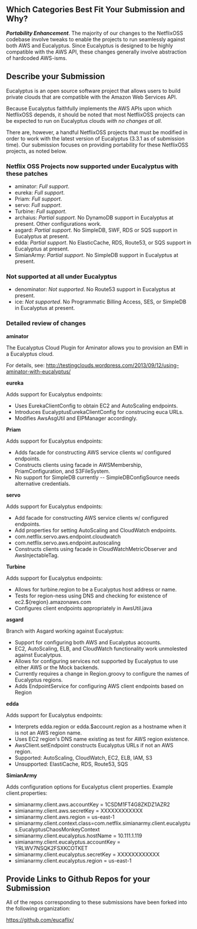 ## Which Categories Best Fit Your Submission and Why?

__*Portability Enhancement*__.  The majority of our changes to the NetflixOSS codebase involve tweaks to enable the projects
to run seamlessly against both AWS and Eucalyptus.  Since Eucalyptus is designed to be highly compatible with the AWS API, 
these changes generally involve abstraction of hardcoded AWS-isms.  

## Describe your Submission

Eucalyptus is an open source software project that allows users to build private clouds that are compatible with the
Amazon Web Services API.

Because Eucalyptus faithfully implements the AWS APIs upon which NetflixOSS depends, it should be noted that most 
NetflixOSS projects can be expected to run on Eucalyptus clouds _with no changes at all_.

There are, however, a handful NetflixOSS projects that must be modified in order to work with the latest version of
Eucalyptus (3.3.1 as of submission time).  Our submission focuses on providing portability for these NetflixOSS projects, 
as noted below.

### Netflix OSS Projects now supported under Eucalyptus with these patches

* aminator: _Full support_.
* eureka: _Full support_.
* Priam: _Full support_.
* servo: _Full support_.
* Turbine: _Full support_.
* archaius: _Partial support_. No DynamoDB support in Eucalyptus at present.  Other configurations work.
* asgard: _Partial support_. No SimpleDB, SWF, RDS or SQS support in Eucalyptus at present. 
* edda: _Partial support_. No ElasticCache, RDS, Route53, or SQS support in Eucalyptus at present.
* SimianArmy: _Partial support_. No SimpleDB support in Eucalyptus at present.

### Not supported at all under Eucalyptus

* denominator: _Not supported_. No Route53 support in Eucalyptus at present.
* ice: _Not supported_. No Programmatic Billing Access, SES, or SimpleDB in Eucalyptus at present.

### Detailed review of changes

__aminator__

The Eucalyptus Cloud Plugin for Aminator allows you to provision an EMI in a Eucalyptus cloud.

For details, see:
http://testingclouds.wordpress.com/2013/09/12/using-aminator-with-eucalyptus/

__eureka__

Adds support for Eucalyptus endpoints:
* Uses EurekaClientConfig to obtain EC2 and AutoScaling endpoints.
* Introduces EucalyptusEurekaClientConfig for construcing euca URLs.
* Modifies AwsAsgUtil and EIPManager accordingly.

__Priam__

Adds support for Eucalyptus endpoints:
* Adds facade for constructing AWS service clients w/ configured endpoints.
* Constructs clients using facade in AWSMembership, PriamConfiguration, and S3FileSystem.
* No support for SimpleDB currently -- SimpleDBConfigSource needs alternative credentials.

__servo__

Adds support for Eucalyptus endpoints:
* Add facade for constructing AWS service clients w/ configured endpoints.
* Add properties for setting AutoScaling and CloudWatch endpoints.
 * com.netflix.servo.aws.endpoint.cloudwatch
 * com.netflix.servo.aws.endpoint.autoscaling
* Constructs clients using facade in CloudWatchMetricObserver and AwsInjectableTag.

__Turbine__

Adds support for Eucalyptus endpoints:
* Allows for turbine.region to be a Eucalyptus host address or name.
* Tests for region-ness using DNS and checking for existence of ec2.${region}.amazonaws.com
* Configures client endpoints appropriately in AwsUtil.java

__asgard__

Branch with Asgard working against Eucalyptus:
* Support for configuring both AWS and Eucalyptus accounts.
* EC2, AutoScaling, ELB, and CloudWatch functionality work unmolested against Eucalytpus.
* Allows for configuring services not supported by Eucalyptus to use either AWS or the Mock backends.
* Currently requires a change in Region.groovy to configure the names of Eucalyptus regions.
* Adds EndpointService for configuring AWS client endpoints based on Region

__edda__

Adds support for Eucalyptus endpoints:
* Interprets edda.region or edda.$account.region as a hostname when it is not an AWS region name.
* Uses EC2 region's DNS name existing as test for AWS region existence.
* AwsClient.setEndpoint constructs Eucalyptus URLs if not an AWS region.
* Supported: AutoScaling, CloudWatch, EC2, ELB, IAM, S3
* Unsupported: ElastiCache, RDS, Route53, SQS

__SimianArmy__

Adds configuration options for Eucalyptus client properties. Example client.properties:
* simianarmy.client.aws.accountKey = 1CSDM1FT4G8ZKDZ1AZR2
* simianarmy.client.aws.secretKey = XXXXXXXXXXXX
* simianarmy.client.aws.region = us-east-1
* simianarmy.client.context.class=com.netflix.simianarmy.client.eucalyptus.EucalyptusChaosMonkeyContext
* simianarmy.client.eucalyptus.hostName = 10.111.1.119
* simianarmy.client.eucalyptus.accountKey = YRLWV7NSQK2FSXKCOTKET
* simianarmy.client.eucalyptus.secretKey = XXXXXXXXXXXX
* simianarmy.client.eucalyptus.region = us-east-1

## Provide Links to Github Repos for your Submission

All of the repos corresponding to these submissions have been forked into the following organization: 

https://github.com/eucaflix/
